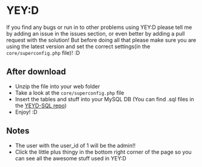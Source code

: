 # YEY:D #

If you find any bugs or run in to other problems using YEY:D please tell me by adding an issue in the issues section, or even better by adding a pull request with the solution! But before doing all that please make sure you are using the latest version and set the correct settings(in the `core/superconfig.php` file)! :D

## After download ##
- Unzip the file into your web folder
- Take a look at the `core/superconfig.php` file
- Insert the tables and stuff into your MySQL DB (You can find .sql files in the [YEYD-SQL repo](https://github.com/DiamondCentralX/YEYD-SQL))
- Enjoy! :D

## Notes ##
- The user with the user_id of 1 will be the admin!!
- Click the little plus thingy in the bottom right corner of the page so you can see all the awesome stuff used in YEY:D
